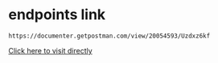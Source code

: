 # endpoints link

```
https://documenter.getpostman.com/view/20054593/Uzdxz6kf

```

[Click here to visit directly](https://documenter.getpostman.com/view/20054593/Uzdxz6kf
)